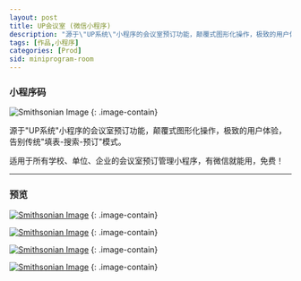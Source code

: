 ```yaml
---
layout: post
title: UP会议室 (微信小程序)
description: "源于\"UP系统\"小程序的会议室预订功能，颠覆式图形化操作，极致的用户体验，告别传统\"填表-搜索-预订\"模式。"
tags: [作品,小程序]
categories: [Prod]
sid: miniprogram-room
---
```


### 小程序码
![Smithsonian Image](//up.yorry.cn/wx/app/1004_qr_room.jpg)
{: .image-contain}

源于"UP系统"小程序的会议室预订功能，颠覆式图形化操作，极致的用户体验，告别传统"填表-搜索-预订"模式。

适用于所有学校、单位、企业的会议室预订管理小程序，有微信就能用，免费！

<!--more-->

---

### 预览

[![Smithsonian Image](//up.yorry.cn/wx/app/1004_room_1.jpg)](//up.yorry.cn/wx/up/1004_room_1.jpg)
{: .image-contain}

[![Smithsonian Image](//up.yorry.cn/wx/app/1004_room_2.jpg)](//up.yorry.cn/wx/up/1004_room_2.jpg)
{: .image-contain}

[![Smithsonian Image](//up.yorry.cn/wx/app/1004_room_3.jpg)](//up.yorry.cn/wx/up/1004_room_3.jpg)
{: .image-contain}

[![Smithsonian Image](//up.yorry.cn/wx/app/1004_room_4.jpg)](//up.yorry.cn/wx/up/1004_room_4.jpg)
{: .image-contain}